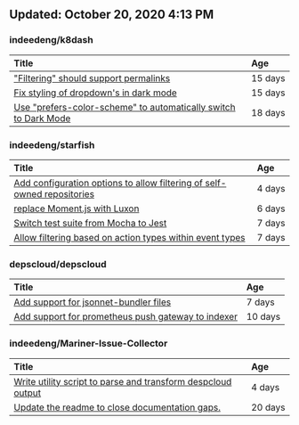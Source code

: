 ## Updated: October 20, 2020 4:13 PM


### indeedeng/k8dash
|**Title**|**Age**|
|:----|:----|
|["Filtering" should support permalinks](https://github.com/indeedeng/k8dash/issues/153)|15&nbsp;days|
|[Fix styling of dropdown's in dark mode](https://github.com/indeedeng/k8dash/issues/152)|15&nbsp;days|
|[Use "prefers-color-scheme" to automatically switch to Dark Mode](https://github.com/indeedeng/k8dash/issues/144)|18&nbsp;days|


### indeedeng/starfish
|**Title**|**Age**|
|:----|:----|
|[Add configuration options to allow filtering of self-owned repositories](https://github.com/indeedeng/starfish/issues/65)|4&nbsp;days|
|[replace Moment.js with Luxon](https://github.com/indeedeng/starfish/issues/60)|6&nbsp;days|
|[Switch test suite from Mocha to Jest](https://github.com/indeedeng/starfish/issues/59)|7&nbsp;days|
|[Allow filtering based on action types within event types](https://github.com/indeedeng/starfish/issues/58)|7&nbsp;days|


### depscloud/depscloud
|**Title**|**Age**|
|:----|:----|
|[Add support for jsonnet-bundler files](https://github.com/depscloud/depscloud/issues/115)|7&nbsp;days|
|[Add support for prometheus push gateway to indexer](https://github.com/depscloud/depscloud/issues/108)|10&nbsp;days|


### indeedeng/Mariner-Issue-Collector
|**Title**|**Age**|
|:----|:----|
|[Write utility script to parse and transform despcloud output](https://github.com/indeedeng/Mariner-Issue-Collector/issues/11)|4&nbsp;days|
|[Update the readme to close documentation gaps.](https://github.com/indeedeng/Mariner-Issue-Collector/issues/2)|20&nbsp;days|